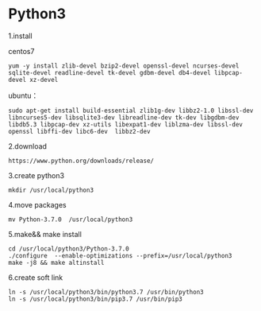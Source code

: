 # Python3 

1.install 

centos7

```
yum -y install zlib-devel bzip2-devel openssl-devel ncurses-devel sqlite-devel readline-devel tk-devel gdbm-devel db4-devel libpcap-devel xz-devel
```

ubuntu：

```
sudo apt-get install build-essential zlib1g-dev libbz2-1.0 libssl-dev libncurses5-dev libsqlite3-dev libreadline-dev tk-dev libgdbm-dev libdb5.3 libpcap-dev xz-utils libexpat1-dev liblzma-dev libssl-dev openssl libffi-dev libc6-dev  libbz2-dev
```

2.download

```
https://www.python.org/downloads/release/
```

3.create  python3

```
mkdir /usr/local/python3
```

4.move packages

```
mv Python-3.7.0  /usr/local/python3
```

5.make&& make install

```
cd /usr/local/python3/Python-3.7.0  
./configure  --enable-optimizations --prefix=/usr/local/python3
make -j8 && make altinstall
```

6.create soft link

```
ln -s /usr/local/python3/bin/python3.7 /usr/bin/python3
ln -s /usr/local/python3/bin/pip3.7 /usr/bin/pip3
```

